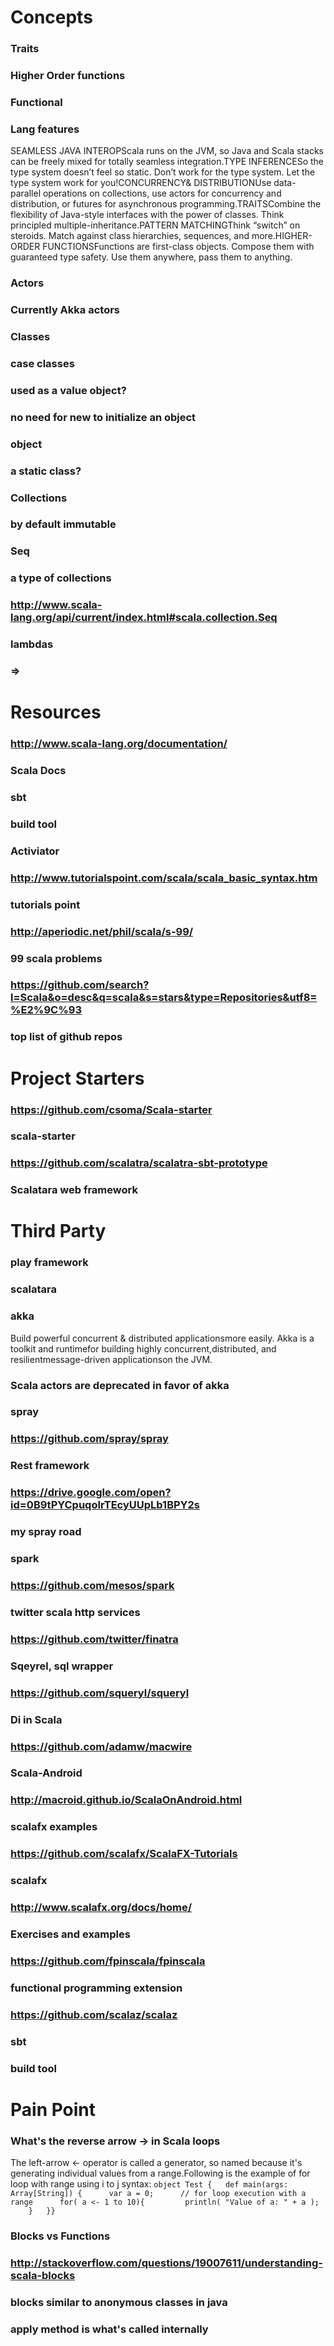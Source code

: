 # Concepts
### Traits
### Higher Order functions
### Functional
### Lang features
SEAMLESS JAVA INTEROPScala runs on the JVM, so Java and Scala stacks can be freely mixed for totally seamless integration.TYPE INFERENCESo the type system doesn’t feel so static. Don’t work for the type system. Let the type system work for you!CONCURRENCY& DISTRIBUTIONUse data-parallel operations on collections, use actors for concurrency and distribution, or futures for asynchronous programming.TRAITSCombine the flexibility of Java-style interfaces with the power of classes. Think principled multiple-inheritance.PATTERN MATCHINGThink “switch” on steroids. Match against class hierarchies, sequences, and more.HIGHER-ORDER FUNCTIONSFunctions are first-class objects. Compose them with guaranteed type safety. Use them anywhere, pass them to anything.
### Actors
### Currently Akka actors
### Classes 
### case classes
### used as a value object?
### no need for new to initialize an object
### object
### a static class?
### Collections
### by default immutable
### Seq
### a type of collections
### http://www.scala-lang.org/api/current/index.html#scala.collection.Seq
### lambdas
### =>
# Resources
### http://www.scala-lang.org/documentation/
### Scala Docs
### sbt
### build tool
### Activiator
### http://www.tutorialspoint.com/scala/scala_basic_syntax.htm
### tutorials point
### http://aperiodic.net/phil/scala/s-99/
### 99 scala problems
### https://github.com/search?l=Scala&o=desc&q=scala&s=stars&type=Repositories&utf8=%E2%9C%93
### top list of github repos
# Project Starters
### https://github.com/csoma/Scala-starter
### scala-starter
### https://github.com/scalatra/scalatra-sbt-prototype
### Scalatara web framework
# Third Party
### play framework
### scalatara
### akka
Build powerful concurrent & distributed applicationsmore easily. Akka is a toolkit and runtimefor building highly concurrent,distributed, and resilientmessage-driven applicationson the JVM.
### Scala actors are deprecated in favor of akka
### spray
### https://github.com/spray/spray
### Rest framework
### https://drive.google.com/open?id=0B9tPYCpuqoIrTEcyUUpLb1BPY2s
### my spray road
### spark
### https://github.com/mesos/spark
### twitter scala http services
### https://github.com/twitter/finatra
### Sqeyrel, sql wrapper
### https://github.com/squeryl/squeryl
### Di in Scala
### https://github.com/adamw/macwire
### Scala-Android
### http://macroid.github.io/ScalaOnAndroid.html
### scalafx examples
### https://github.com/scalafx/ScalaFX-Tutorials
### scalafx
### http://www.scalafx.org/docs/home/
### Exercises and examples
### https://github.com/fpinscala/fpinscala
### functional programming extension
### https://github.com/scalaz/scalaz
### sbt
### build tool
# Pain Point
### What's the reverse arrow -> in Scala loops
The left-arrow <- operator is called a generator, so named because it's generating individual values from a range.Following is the example of for loop with range using i to j syntax: ``` object Test {   def main(args: Array[String]) {      var a = 0;      // for loop execution with a range      for( a <- 1 to 10){         println( "Value of a: " + a );      }   }} ```
### Blocks vs Functions
### http://stackoverflow.com/questions/19007611/understanding-scala-blocks
### blocks similar to anonymous classes in java
### apply method is what's called internally
